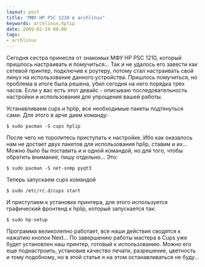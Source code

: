 ```yaml
---
layout: post
title: "МФУ HP PSC 1210 в archlinux"
keywords: archlinux,hplip
date: 2009-02-19 00:00
tags:
- archlinux
---
```

Сегодня сестра принесла от знакомых МФУ HP PSC 1210, который пришлось настраивать и помучиться...
Так и не удалось его завести как сетевой принтер, подключив к роутеру, потому стал настраивать свой линух на использование данного устройства. Пришлось помучиться, но проблема в итоге была решена, убил сегодня на него порядка трех часов. Если у вас есть этот девайс - описываю последовательность настройки и использования для упрощения вашей работы.

Устанавливаем cups и hplip, все необходимые пакеты подтянуться сами. Для этого в арче даем команду:

    $ sudo pacman -S cups hplip

После чего не торопитесь приступать к настройке. Ибо как оказалось нам не достает двух пакетов для использования hplip, ставим и их... Можно было бы поставить и и одной командой, но для того, чтобы обратить внимание, пишу отдельно... Это:

    $ sudo pacman -S net-snmp pyqt3

Теперь запускаем cups командой

    $ sudo /etc/rc.d/cups start

И приступаем к установке принтера, для этого используется графический фронтенд к hplip, который запускается так:

    $ sudo hp-setup

Программа великолепно работает, все наши действия сводятся к нажатию кнопок Next... По завершению работы мастера в Cups уже будет установлен наш принтер, готовый к использованию. Можно его еще поднастроить, установив качество печати, разрешение, цветность и тому подобному, но в этой статье я на этом останавливаться не буду...
